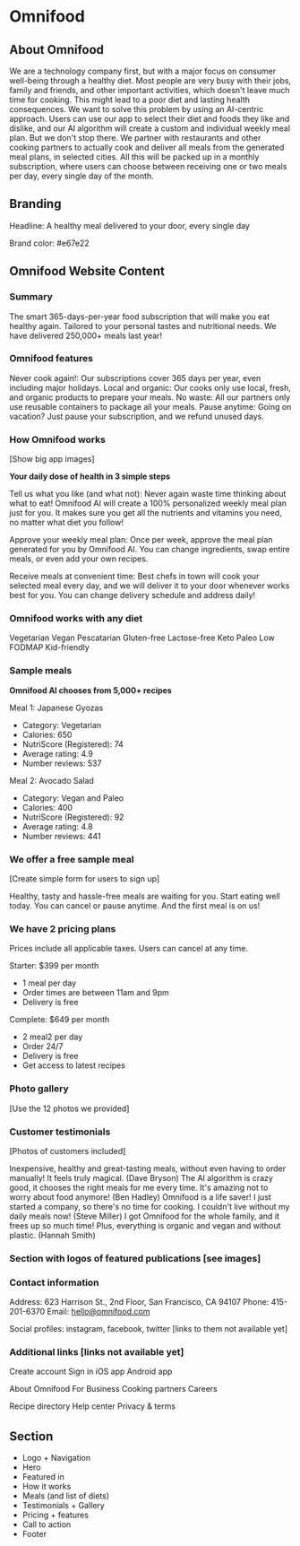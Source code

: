 # Omnifood

## About Omnifood

We are a technology company first, but with a major focus on consumer well-being through a healthy diet. Most people are
very busy with their jobs, family and friends, and other important activities, which doesn't leave much time for
cooking. This might lead to a poor diet and lasting health consequences. We want to solve this problem by using an
AI-centric approach. Users can use our app to select their diet and foods they like and dislike, and our AI algorithm
will create a custom and individual weekly meal plan. But we don't stop there. We partner with restaurants and other
cooking partners to actually cook and deliver all meals from the generated meal plans, in selected cities. All this will
be packed up in a monthly subscription, where users can choose between receiving one or two meals per day, every single
day of the month.

## Branding

Headline: A healthy meal delivered to your door, every single day

Brand color: #e67e22

## Omnifood Website Content

### Summary

The smart 365-days-per-year food subscription that will make you eat healthy again. Tailored to your personal tastes and
nutritional needs. We have delivered 250,000+ meals last year!

### Omnifood features

Never cook again!: Our subscriptions cover 365 days per year, even including major holidays.
Local and organic: Our cooks only use local, fresh, and organic products to prepare your meals.
No waste: All our partners only use reusable containers to package all your meals.
Pause anytime: Going on vacation? Just pause your subscription, and we refund unused days.

### How Omnifood works

[Show big app images]

**Your daily dose of health in 3 simple steps**

Tell us what you like (and what not): Never again waste time thinking about what to eat! Omnifood AI will create a 100%
personalized weekly meal plan just for you. It makes sure you get all the nutrients and vitamins you need, no matter
what diet you follow!

Approve your weekly meal plan: Once per week, approve the meal plan generated for you by Omnifood AI. You can change
ingredients, swap entire meals, or even add your own recipes.

Receive meals at convenient time: Best chefs in town will cook your selected meal every day, and we will deliver it to
your door whenever works best for you. You can change delivery schedule and address daily!

### Omnifood works with any diet

Vegetarian
Vegan
Pescatarian
Gluten-free
Lactose-free
Keto
Paleo
Low FODMAP
Kid-friendly

### Sample meals

**Omnifood AI chooses from 5,000+ recipes**

Meal 1: Japanese Gyozas

- Category: Vegetarian
- Calories: 650
- NutriScore (Registered): 74
- Average rating: 4.9
- Number reviews: 537

Meal 2: Avocado Salad

- Category: Vegan and Paleo
- Calories: 400
- NutriScore (Registered): 92
- Average rating: 4.8
- Number reviews: 441

### We offer a free sample meal

[Create simple form for users to sign up]

Healthy, tasty and hassle-free meals are waiting for you. Start eating well today. You can cancel or pause anytime. And
the first meal is on us!

### We have 2 pricing plans

Prices include all applicable taxes. Users can cancel at any time.

Starter: $399 per month

- 1 meal per day
- Order times are between 11am and 9pm
- Delivery is free

Complete: $649 per month

- 2 meal2 per day
- Order 24/7
- Delivery is free
- Get access to latest recipes

### Photo gallery

[Use the 12 photos we provided]

### Customer testimonials

[Photos of customers included]

Inexpensive, healthy and great-tasting meals, without even having to order manually! It feels truly magical. (Dave
Bryson)
The AI algorithm is crazy good, it chooses the right meals for me every time. It's amazing not to worry about food
anymore! (Ben Hadley)
Omnifood is a life saver! I just started a company, so there's no time for cooking. I couldn't live without my daily
meals now! (Steve Miller)
I got Omnifood for the whole family, and it frees up so much time! Plus, everything is organic and vegan and without
plastic. (Hannah Smith)

### Section with logos of featured publications [see images]

### Contact information

Address: 623 Harrison St., 2nd Floor, San Francisco, CA 94107
Phone: 415-201-6370
Email: hello@omnifood.com

Social profiles: instagram, facebook, twitter [links to them not available yet]

### Additional links [links not available yet]

Create account
Sign in
iOS app
Android app

About Omnifood
For Business
Cooking partners
Careers

Recipe directory
Help center
Privacy & terms

######

## Section

- Logo + Navigation
- Hero
- Featured in
- How it works
- Meals (and list of diets)
- Testimonials + Gallery
- Pricing + features
- Call to action
- Footer

